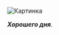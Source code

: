 
![Картинка](https://img.kapital.kz/4DHtGxERXZA/bG9jYWw6Ly8vOS8zL2UvOC9kL2RhYzc5NjBlNzIxZjY5NzVkZjMxMjQzZTcxOS53ZWJw)  

***Хорошего дня***.